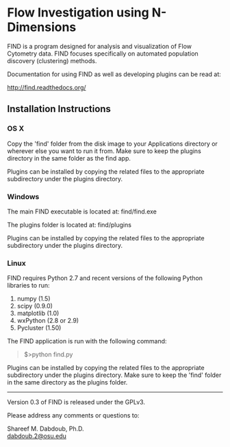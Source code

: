 Flow Investigation using N-Dimensions 
========================

FIND is a program designed for analysis and visualization of 
Flow Cytometry data. FIND focuses specifically on automated population 
discovery (clustering) methods.

Documentation for using FIND as well as developing plugins can be read at:

http://find.readthedocs.org/


## Installation Instructions

### OS X

Copy the 'find' folder from the disk image to your Applications directory or wherever 
else you want to run it from. Make sure to keep the plugins directory in the same 
folder as the find app.

Plugins can be installed by copying the related files 
to the appropriate subdirectory under the plugins directory.

### Windows

The main FIND executable is located at:
find/find.exe

The plugins folder is located at:
find/plugins

Plugins can be installed by copying the related files
to the appropriate subdirectory under the plugins directory.

### Linux

FIND requires Python 2.7 and recent versions of the following Python libraries to 
run:

1. numpy (1.5)
2. scipy (0.9.0)
3. matplotlib (1.0)
4. wxPython (2.8 or 2.9)
5. Pycluster (1.50)

The FIND application is run with the following command:

> $>python find.py

Plugins can be installed by copying the related files to the appropriate subdirectory 
under the plugins directory. Make sure to keep the 'find' folder in the same 
directory as the plugins folder.


---
Version 0.3 of FIND is released under the GPLv3.

Please address any comments or questions to:

Shareef M. Dabdoub, Ph.D.  
dabdoub.2@osu.edu

